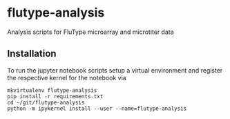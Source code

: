 # flutype-analysis
Analysis scripts for FluType microarray and microtiter data


## Installation
To run the jupyter notebook scripts setup a virtual environment and register
the respective kernel for the notebook via

```
mkvirtualenv flutype-analysis
pip install -r requirements.txt
cd ~/git/flutype-analysis
python -m ipykernel install --user --name=flutype-analysis
```
